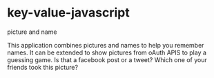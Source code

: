 key-value-javascript
====================

picture and name

This application combines pictures and names to help you remember names.
It can be extended to show pictures from oAuth APIS to play a guessing game.
Is that a facebook post or a tweet? Which one of your friends took this picture? 
